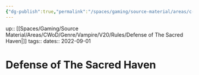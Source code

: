 ```yaml
---
{"dg-publish":true,"permalink":"/spaces/gaming/source-material/areas/c-wo-d/genre/vampire/v20/rules/defense-of-the-sacred-haven/","dgHomeLink":true,"dgPassFrontmatter":true}
---
```


up:: [[Spaces/Gaming/Source Material/Areas/CWoD/Genre/Vampire/V20/Rules/Defense of The Sacred Haven|]]
tags:: 
dates:: 2022-09-01

# Defense of The Sacred Haven